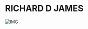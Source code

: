 # RICHARD D JAMES
![IMG](https://rockandrollglobe.com/wp-content/uploads/2019/03/maxresdefault-6-800x445.jpg)
